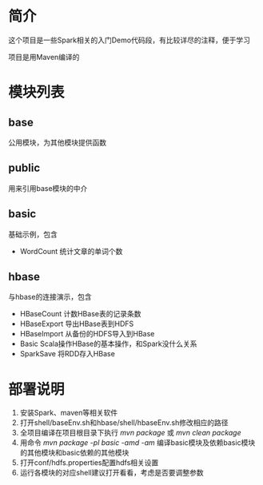 # 简介
这个项目是一些Spark相关的入门Demo代码段，有比较详尽的注释，便于学习

项目是用Maven编译的

# 模块列表
## base
公用模块，为其他模块提供函数

## public
用来引用base模块的中介

## basic
基础示例，包含
- WordCount 统计文章的单词个数

## hbase
与hbase的连接演示，包含
- HBaseCount 计数HBase表的记录条数
- HBaseExport 导出HBase表到HDFS
- HBaseImport 从备份的HDFS导入到HBase
- Basic Scala操作HBase的基本操作，和Spark没什么关系
- SparkSave 将RDD存入HBase


# 部署说明
1. 安装Spark、maven等相关软件
2. 打开shell/baseEnv.sh和hbase/shell/hbaseEnv.sh修改相应的路径
3. 全项目编译在项目根目录下执行 *mvn package* 或 *mvn clean package*
4. 用命令 *mvn package -pl basic -amd -am* 编译basic模块及依赖basic模块的其他模块和basic依赖的其他模块
5. 打开conf/hdfs.properties配置hdfs相关设置
6. 运行各模块的对应shell建议打开看看，考虑是否要调整参数
